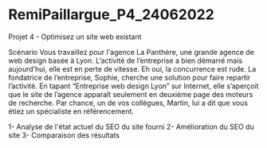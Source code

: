 # RemiPaillargue_P4_24062022

Projet 4 - Optimisez un site web existant

Scénario
Vous travaillez pour l'agence La Panthère, une grande agence de web design basée à Lyon.
L’activité de l’entreprise a bien démarré mais aujourd’hui, elle est en perte de vitesse. Eh oui, la concurrence est rude.
La fondatrice de l’entreprise, Sophie, cherche une solution pour faire repartir l’activité.
En tapant “Entreprise web design Lyon” sur Internet, elle s’aperçoit que le site de l’agence apparaît seulement en deuxième page des moteurs de recherche.
Par chance, un de vos collègues, Martin, lui a dit que vous étiez un spécialiste en référencement.

1- Analyse de l'état actuel du SEO du site fourni
2- Amélioration du SEO du site
3- Comparaison des résultats
